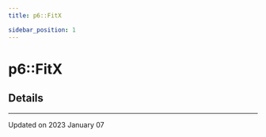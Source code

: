 ```yaml
---
title: p6::FitX

sidebar_position: 1
---
```


# p6::FitX





## Details
-------------------------------

Updated on 2023 January 07